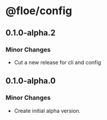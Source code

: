 # @floe/config

## 0.1.0-alpha.2

### Minor Changes

- Cut a new release for cli and config

## 0.1.0-alpha.0

### Minor Changes

- Create initial alpha version.
